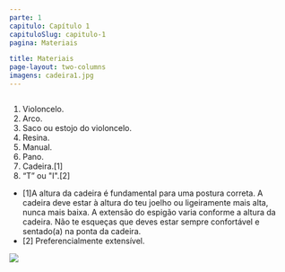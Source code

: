 ```yaml
---
parte: 1
capitulo: Capítulo 1
capituloSlug: capitulo-1
pagina: Materiais

title: Materiais
page-layout: two-columns
imagens: cadeira1.jpg
---
```


<div class="column">
	<ol class="large">
		<li> Violoncelo.</li>
		<li> Arco.</li>
		<li> Saco ou estojo do violoncelo.</li>
		<li>  Resina.</li>
		<li>  Manual.</li>
		<li>  Pano.</li>
		<li>  Cadeira.[1]</li>
		<li> “T” ou "I".[2]</li>
	</ol>
<ul>
	<li>[1]A altura da cadeira é fundamental para uma postura correta. A cadeira deve estar à altura do teu joelho ou ligeiramente mais alta, nunca mais baixa. A extensão do espigão varia conforme a altura da cadeira. Não te esqueças que deves estar sempre confortável e sentado(a) na ponta da cadeira.</li>
	<li>[2] Preferencialmente extensível.</li></ul>
</div>
<div class="column">
	<img src="{{site.baseurl}}/assets/graphics/content/cadeira1.jpg"/>
</div>



